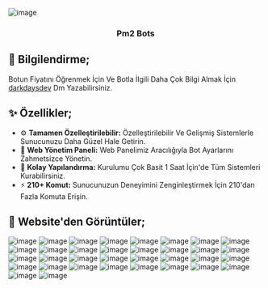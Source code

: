 ![image](https://github.com/user-attachments/assets/23e57fd4-30a9-4011-b5bd-424db7e6fdbd)<p align="center">
  <h3 align="center">Pm2 Bots</h3>
</p>

## 🎉 Bilgilendirme;

Botun Fiyatını Öğrenmek İçin Ve Botla İlgili Daha Çok Bilgi Almak İçin [darkdaysdev](https://discord.com/users/901094423033708576) Dm Yazabilirsiniz.

## ✨ Özellikler;

- ⚙️ **Tamamen Özelleştirilebilir:** Özelleştirilebilir Ve Gelişmiş Sistemlerle Sunucunuzu Daha Güzel Hale Getirin.
- 🌟 **Web Yönetim Paneli:** Web Panelimiz Aracılığıyla Bot Ayarlarını Zahmetsizce Yönetin.
- 📝 **Kolay Yapılandırma:** Kurulumu Çok Basit 1 Saat İçin'de Tüm Sistemleri Kurabilirsiniz.
- ⚡ **210+ Komut:** Sunucunuzun Deneyimini Zenginleştirmek İçin 210'dan Fazla Komuta Erişin.

## 🧷 Website'den Görüntüler;

![image](https://github.com/user-attachments/assets/836acedd-05ee-4fe5-9d9d-f7812da541bc)
![image](https://github.com/user-attachments/assets/99fd41eb-3d88-4808-8e69-5d1cb9ff944c)
![image](https://github.com/user-attachments/assets/678af742-12aa-4e4f-9a00-7e9c4b56c514)
![image](https://github.com/user-attachments/assets/db35d2d5-eb18-47fc-91ab-e61eb87459c9)
![image](https://github.com/user-attachments/assets/ab48533a-ae71-498f-8592-b8cbf361f807)
![image](https://github.com/user-attachments/assets/e4e800a3-6aef-4035-b710-b07f72fb260d)
![image](https://github.com/user-attachments/assets/62c38356-0567-4336-8569-ee20323165d4)
![image](https://github.com/user-attachments/assets/97433264-f443-4a19-84fa-fce036e498c4)
![image](https://github.com/user-attachments/assets/20257d45-0d21-4d41-9de4-335d79d2cf07)
![image](https://github.com/user-attachments/assets/97460032-c5ed-4b6a-9c31-1d37685c9283)
![image](https://github.com/user-attachments/assets/35f337b7-b5d5-48d3-9fec-9dce1b5a6d9c)
![image](https://github.com/user-attachments/assets/566d9e63-a0a9-4e53-ac65-703957e3a541)
![image](https://github.com/user-attachments/assets/3b37aad9-b822-400e-b973-b8e4c6bf0796)
![image](https://github.com/user-attachments/assets/10dc435b-ac80-402c-9813-f73bcdf0b0e2)
![image](https://github.com/user-attachments/assets/4ca3b8ad-a0e5-4941-b3c4-b8bcd8cbcd83)
![image](https://github.com/user-attachments/assets/ece8ac73-23b7-4f18-b3fd-b4c88922fb4e)
![image](https://github.com/user-attachments/assets/68306791-df60-4152-a52d-53edf4e9fe5b)
![image](https://github.com/user-attachments/assets/1dc790a9-1ed8-4e88-9158-c0fd92ac1020)
![image](https://github.com/user-attachments/assets/5dc00904-de14-43a2-9d07-76d7b5008c0f)
![image](https://github.com/user-attachments/assets/c1586290-d105-4aaa-984c-7d3b8e07927a)
![image](https://github.com/user-attachments/assets/44c04474-fc91-465b-8f5c-bd4c62220486)
![image](https://github.com/user-attachments/assets/5bcc21dd-9c92-4e1d-afd8-49ff0ad80547)
![image](https://github.com/user-attachments/assets/cd264890-5929-4944-ba80-606cbf29d593)
![image](https://github.com/user-attachments/assets/adbd6a85-0d3f-44b8-9ce3-fbb381f4e37c)
![image](https://github.com/user-attachments/assets/d99daf08-ce04-451e-b815-1eb346fe9cb7)
![image](https://github.com/user-attachments/assets/1aabcb9a-3d6c-40a0-9029-cc00a69732c5)
![image](https://github.com/user-attachments/assets/b1b8c5bd-02ae-4c92-b131-f8f35311525f)
![image](https://github.com/user-attachments/assets/8790286e-c860-4db6-b7f5-6fffe4c31e02)
![image](https://github.com/user-attachments/assets/448c6eb0-dd11-4060-8687-b556de2ba3b6)
![image](https://github.com/user-attachments/assets/5512a290-ec56-4d64-937d-c23072cc6a59)
![image](https://github.com/user-attachments/assets/32c89545-6ba9-4e31-b4a5-0d198a15806d)
![image](https://github.com/user-attachments/assets/9cedc325-21c0-4fd6-95e2-5952a5a90a6b)
![image](https://github.com/user-attachments/assets/46bc3b8e-c6c9-4f1e-85b5-53fc51298995)
![image](https://github.com/user-attachments/assets/0c068fc8-5399-4bcd-83dc-0db96580bc24)




